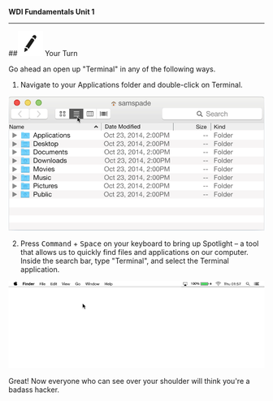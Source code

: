**WDI Fundamentals Unit 1**

---

##![Your Turn](../assets/exercise.png) Your Turn

Go ahead an open up "Terminal" in any of the following ways.

1. Navigate to your Applications folder and double-click on Terminal.

![img](../assets/Graphics/where_to_find_terminal.gif)

2. Press <kbd>Command</kbd> + <kbd>Space</kbd> on your keyboard to bring up Spotlight – a tool that allows us to quickly find files and applications on our computer. Inside the search bar, type "Terminal", and select the Terminal application.

![img](../assets/Graphics/where_to_find_terminal_spotlight.gif)

Great! Now everyone who can see over your shoulder will think you're a badass hacker.
